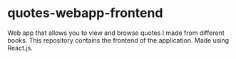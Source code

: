 # quotes-webapp-frontend

Web app that allows you to view and browse quotes I made from different books. This repository contains the frontend of the application. Made using React.js.